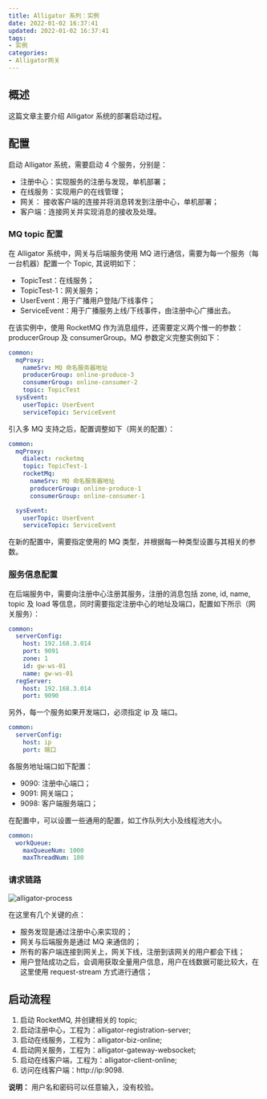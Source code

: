 ```yaml
---
title: Alligator 系列：实例
date: 2022-01-02 16:37:41
updated: 2022-01-02 16:37:41
tags:
- 实例
categories:
- Alligator网关
---
```


## 概述
这篇文章主要介绍 Alligator 系统的部署启动过程。

<!-- more -->

## 配置
启动 Alligator 系统，需要启动 4 个服务，分别是：
- 注册中心：实现服务的注册与发现，单机部署；
- 在线服务：实现用户的在线管理；
- 网关： 接收客户端的连接并将消息转发到注册中心，单机部署；
- 客户端：连接网关并实现消息的接收及处理。

### MQ topic 配置
在 Alligator 系统中，网关与后端服务使用 MQ 进行通信，需要为每一个服务（每一台机器）配置一个 Topic, 其说明如下：
- TopicTest：在线服务；
- TopicTest-1：网关服务；
- UserEvent：用于广播用户登陆/下线事件；
- ServiceEvent：用于广播服务上线/下线事件，由注册中心广播出去。

在该实例中，使用 RocketMQ 作为消息组件，还需要定义两个惟一的参数：producerGroup 及 consumerGroup。MQ 参数定义完整实例如下：
```yml
common:
  mqProxy:
    nameSrv: MQ 命名服务器地址
    producerGroup: online-produce-3
    consumerGroup: online-consumer-2
    topic: TopicTest
  sysEvent:
    userTopic: UserEvent
    serviceTopic: ServiceEvent
```
引入多 MQ 支持之后，配置调整如下（网关的配置）：
```yml
common:
  mqProxy:
    dialect: rocketmq
    topic: TopicTest-1
    rocketMq:
      nameSrv: MQ 命名服务器地址
      producerGroup: online-produce-1
      consumerGroup: online-consumer-1

  sysEvent:
    userTopic: UserEvent
    serviceTopic: ServiceEvent
```
在新的配置中，需要指定使用的 MQ 类型，并根据每一种类型设置与其相关的参数。

### 服务信息配置
在后端服务中，需要向注册中心注册其服务，注册的消息包括 zone, id, name, topic 及 load 等信息，同时需要指定注册中心的地址及端口，配置如下所示（网关服务）：
```yml
common:
  serverConfig:
    host: 192.168.3.014
    port: 9091
    zone: 1
    id: gw-ws-01
    name: gw-ws-01
  regServer:
    host: 192.168.3.014
    port: 9090
```
另外，每一个服务如果开发端口，必须指定 ip 及 端口。
```yml
common:
  serverConfig:
    host: ip
    port: 端口
```
各服务地址端口如下配置：
- 9090: 注册中心端口；
- 9091: 网关端口；
- 9098: 客户端服务端口；

在配置中，可以设置一些通用的配置，如工作队列大小及线程池大小。
```yml
common:
  workQueue:
    maxQueueNum: 1000
    maxThreadNum: 100
```

### 请求链路
![alligator-process](/images/alligator/alligator-process.jpg "alligator-process")

在这里有几个关键的点：
- 服务发现是通过注册中心来实现的；
- 网关与后端服务是通过 MQ 来通信的；
- 所有的客户端连接到网关上，网关下线，注册到该网关的用户都会下线；
- 用户登陆成功之后，会调用获取全量用户信息，用户在线数据可能比较大，在这里使用 request-stream 方式进行通信；

## 启动流程
1. 启动 RocketMQ, 并创建相关的 topic;
2. 启动注册中心，工程为：alligator-registration-server;
3. 启动在线服务，工程为：alligator-biz-online;
4. 启动网关服务，工程为：alligator-gateway-websocket; 
5. 启动在线客户端，工程为：alligator-client-online; 
6. 访问在线客户端：http://ip:9098.

**说明：**
用户名和密码可以任意输入，没有校验。




